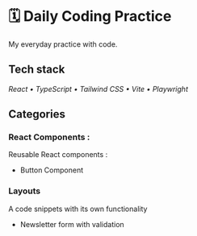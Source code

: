 # 🗓️ Daily Coding Practice

My everyday practice with code.

## Tech stack

_React • TypeScript • Tailwind CSS • Vite • Playwright_

## Categories

### **React Components** :

Reusable React components :

- Button Component

### **Layouts**

A code snippets with its own functionality

- Newsletter form with validation
